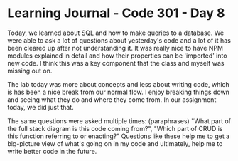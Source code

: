 # Learning Journal - Code 301 - Day 8

Today, we learned about SQL and how to make queries to a database. We were able to ask a lot of questions about yesterday's code and a lot of it has been cleared up after not understanding it. It was really nice to have NPM modules explained in detail and how their properties can be 'imported' into new code. I think this was a key component that the class and myself was missing out on.

The lab today was more about concepts and less about writing code, which is has been a nice break from our normal flow. I enjoy breaking things down and seeing what they do and where they come from. In our assignment today, we did just that.

The same questions were asked multiple times: (paraphrases) "What part of the full stack diagram is this code coming from?", "Which part of CRUD is this function referring to or enacting?" Questions like these help me to get a big-picture view of what's going on in my code and ultimately, help me to write better code in the future.
